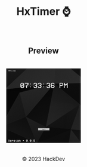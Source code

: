 <div align="center">
  <h1>HxTimer ⌚</h1>
  <br />
  <h2>Preview</h2>
  <br />
  <img src="art/preview.png" width="200" height="200" alt="Preview" />
  <br></br>
  <p>&#169; 2023 HackDev</p>
</div>
